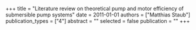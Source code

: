 +++
title = "Literature review on theoretical pump and motor efficiency of submersible pump systems"
date = 2011-01-01
authors = ["Matthias Staub"]
publication_types = ["4"]
abstract = ""
selected = false
publication = ""
+++

